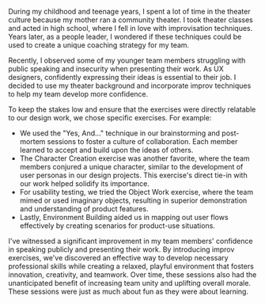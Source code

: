 During my childhood and teenage years, I spent a lot of time in the theater culture because my mother ran a community theater. I took theater classes and acted in high school, where I fell in love with improvisation techniques. Years later, as a people leader, I wondered if these techniques could be used to create a unique coaching strategy for my team.

Recently, I observed some of my younger team members struggling with public speaking and insecurity when presenting their work. As UX designers, confidently expressing their ideas is essential to their job. I decided to use my theater background and incorporate improv techniques to help my team develop more confidence.

To keep the stakes low and ensure that the exercises were directly relatable to our design work, we chose specific exercises. For example:
- We used the "Yes, And..." technique in our brainstorming and post-mortem sessions to foster a culture of collaboration. Each member learned to accept and build upon the ideas of others.
- The Character Creation exercise was another favorite, where the team members conjured a unique character, similar to the development of user personas in our design projects. This exercise's direct tie-in with our work helped solidify its importance.
- For usability testing, we tried the Object Work exercise, where the team mimed or used imaginary objects, resulting in superior demonstration and understanding of product features.
- Lastly, Environment Building aided us in mapping out user flows effectively by creating scenarios for product-use situations.

I've witnessed a significant improvement in my team members' confidence in speaking publicly and presenting their work. By introducing improv exercises, we've discovered an effective way to develop necessary professional skills while creating a relaxed, playful environment that fosters innovation, creativity, and teamwork. Over time, these sessions also had the unanticipated benefit of increasing team unity and uplifting overall morale. These sessions were just as much about fun as they were about learning.